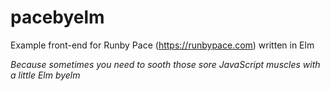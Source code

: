 # pacebyelm
Example front-end for Runby Pace (https://runbypace.com) written in Elm

*Because sometimes you need to sooth those sore JavaScript muscles with a little Elm byelm*
